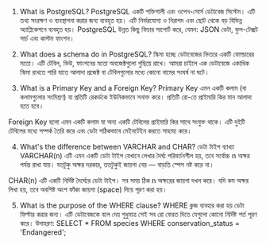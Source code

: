1. What is PostgreSQL?
PostgreSQL একটি শক্তিশালী এবং ওপেন-সোর্স ডেটাবেজ সিস্টেম। এটি তথ্য সংরক্ষণ ও ব্যবস্থাপনা করার জন্য ব্যবহৃত হয়। এটি নির্ভরযোগ্য ও নিরাপদ এবং ছোট থেকে বড় বিভিন্ন অ্যাপ্লিকেশনে ব্যবহৃত হয়। PostgreSQL উন্নত কিছু ফিচার সাপোর্ট করে, যেমন: JSON ডেটা, ফুল-টেক্সট সার্চ এবং কাস্টম ফাংশন।


2. What does a schema do in PostgreSQL?
স্কিমা হচ্ছে ডেটাবেজের ভিতরে একটি ফোল্ডারের মতো। এটি টেবিল, ভিউ, ফাংশনের মতো অবজেক্টগুলো গুছিয়ে রাখে। আমরা চাইলে এক ডেটাবেজে একাধিক স্কিমা রাখতে পারি যাতে আলাদা প্রজেক্ট বা টেবিলগুলোর মধ্যে কোনো নামের সংঘর্ষ না ঘটে।


3. What is a Primary Key and a Foreign Key?
Primary Key এমন একটি কলাম (বা কলামগুলোর সংমিশ্রণ) যা প্রতিটি রেকর্ডকে ইউনিকভাবে সনাক্ত করে। প্রতিটি রো-তে প্রাইমারি কির মান আলাদা হতে হবে।

Foreign Key হলো এমন একটি কলাম যা অন্য একটি টেবিলের প্রাইমারি কির সাথে সংযুক্ত থাকে। এটি দুইটি টেবিলের মধ্যে সম্পর্ক তৈরি করে এবং ডেটা সঠিকভাবে মেইনটেইন করতে সাহায্য করে।


4. What's the difference between VARCHAR and CHAR?
ডেটা টাইপ	                               ব্যাখ্যা
VARCHAR(n)	এটি এমন একটি ডেটা টাইপ যেখানে লেখার দৈর্ঘ্য পরিবর্তনশীল হয়, তবে সর্বোচ্চ n অক্ষর পর্যন্ত রাখা যায়। যতটুকু অক্ষর 
            দরকার, ততটুকুই জায়গা নেয় — বাড়তি স্পেস নষ্ট করে না।
   
CHAR(n)	    এটি একটি নির্দিষ্ট দৈর্ঘ্যের ডেটা টাইপ। সব সময় ঠিক n অক্ষরের জায়গা দখল করে। যদি কম অক্ষর লিখা হয়, তবে অবশিষ্ট 
            অংশ ফাঁকা জায়গা (space) দিয়ে পূরণ করা হয়।


5. What is the purpose of the WHERE clause?
WHERE ক্লজ ব্যবহার করা হয় ডেটা ফিল্টার করার জন্য। এটি ডেটাবেজকে বলে দেয় শুধুমাত্র সেই সব রো ফেরত দিতে যেগুলো কোনো নির্দিষ্ট শর্ত পূরণ করে।
উদাহরণ:
SELECT * FROM species WHERE conservation_status = 'Endangered';
